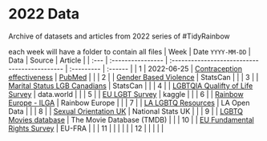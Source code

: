 
# 2022 Data

Archive of datasets and articles from 2022 series of #TidyRainbow

each week will have a folder to contain all files
| Week | Date `YYYY-MM-DD` | Data                                          | Source     | Article |
| :--- | :---------------- | :-------------------------------------------- | :--------- | :------ |
| 1    | 2022-06-25        | [Contraception effectiveness](2022-06-25)           | [PubMed](https://www.ncbi.nlm.nih.gov/pmc/articles/PMC3638209/)   |         |
| 2    |       | [Gender Based Violence](2022-07-04)           | StatsCan   |         |
| 3    |       | [Marital Status LGB Canadians](2022-07-18)    | StatsCan   |         |
| 4    |      | [LGBTQIA Qualifty of Life Survey](2022-08-01) | data.world |         |
| 5    |      | [EU LGBT Survey](2022-08-15)                  | kaggle     |         |
| 6    |     | [Rainbow Europe - ILGA](2022-08-29)           | Rainbow Europe  |    |
| 7    |      | [LA LGBTQ Resources](2022-09-12)              | LA Open Data    |    |
| 8    |        | [Sexual Orientation UK](2022-09-26)           | National Stats UK  | |
| 9    |        | [LGBTQ Movies database](2022-10-10)           | The Movie Database (TMDB) | |
| 10   |        | [EU Fundamental Rights Survey](2022-10-24)     | EU-FRA          |         |
| 11   |        |      |   |    |
| 12   |                   |                                               |            |         |
